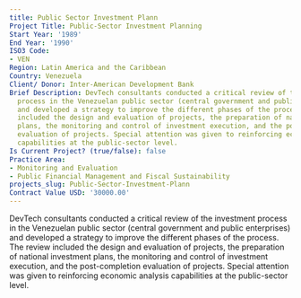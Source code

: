 ```yaml
---
title: Public Sector Investment Plann
Project Title: Public-Sector Investment Planning
Start Year: '1989'
End Year: '1990'
ISO3 Code:
- VEN
Region: Latin America and the Caribbean
Country: Venezuela
Client/ Donor: Inter-American Development Bank
Brief Description: DevTech consultants conducted a critical review of the investment
  process in the Venezuelan public sector (central government and public enterprises)
  and developed a strategy to improve the different phases of the process. The review
  included the design and evaluation of projects, the preparation of national investment
  plans, the monitoring and control of investment execution, and the post-completion
  evaluation of projects. Special attention was given to reinforcing economic analysis
  capabilities at the public-sector level.
Is Current Project? (true/false): false
Practice Area:
- Monitoring and Evaluation
- Public Financial Management and Fiscal Sustainability
projects_slug: Public-Sector-Investment-Plann
Contract Value USD: '30000.00'
---
```


DevTech consultants conducted a critical review of the investment process in the Venezuelan public sector (central government and public enterprises) and developed a strategy to improve the different phases of the process. The review included the design and evaluation of projects, the preparation of national investment plans, the monitoring and control of investment execution, and the post-completion evaluation of projects. Special attention was given to reinforcing economic analysis capabilities at the public-sector level.